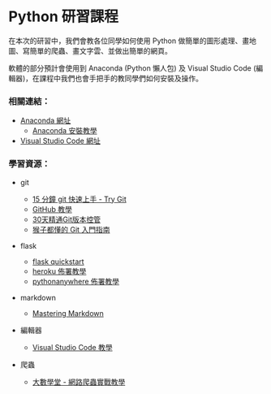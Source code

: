 ﻿# Python 研習課程

在本次的研習中，我們會教各位同學如何使用 Python 做簡單的圖形處理、畫地圖、寫簡單的爬蟲、畫文字雲、並做出簡單的網頁。

軟體的部分預計會使用到 Anaconda (Python 懶人包) 及 Visual Studio Code (編輯器)，在課程中我們也會手把手的教同學們如何安裝及操作。

### 相關連結：

* [Anaconda 網址](https://www.anaconda.com/download/)
  * [Anaconda 安裝教學](https://www.youtube.com/watch?v=IzjvkVsWgGo&index=3&list=PLj4JWjo5dOC4ModtacLGuIhnRRbJurhpC)
* [Visual Studio Code 網址](https://code.visualstudio.com/)

### 學習資源：

* git

  * [15 分鐘 git 快速上手 - Try Git](https://try.github.io)
  * [GitHub 教學](https://www.youtube.com/watch?v=py3n6gF5Y00)
  * [30天精通Git版本控管](https://ithelp.ithome.com.tw/users/20004901/ironman/525)
  * [猴子都懂的 Git 入門指南](https://backlog.com/git-tutorial/tw/)

* flask

  * [flask quickstart](http://flask.pocoo.org/docs/0.12/quickstart/)
  * [heroku 佈署教學](https://github.com/twtrubiks/Deploying-Flask-To-Heroku)
  * [pythonanywhere 佈署教學](https://www.youtube.com/watch?v=M4sxSoRZLtI)

* markdown

  * [Mastering Markdown](https://guides.github.com/features/mastering-markdown/)

* 編輯器

  * [Visual Studio Code 教學](https://www.youtube.com/playlist?list=PL4eoLKmwShjvh9B8zLkGxTos_OUoZhkNv)

* 爬蟲

  * [大數學堂 - 網路爬蟲實戰教學](https://www.youtube.com/channel/UCFdTiwvDjyc62DBWrlYDtlQ/playlists)